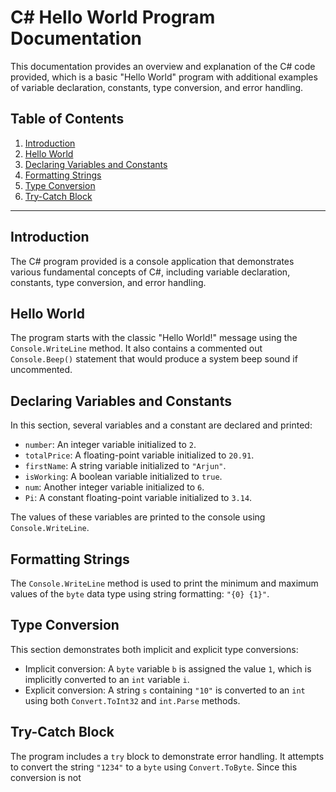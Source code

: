 # C# Hello World Program Documentation

This documentation provides an overview and explanation of the C# code provided, which is a basic "Hello World" program with additional examples of variable declaration, constants, type conversion, and error handling.

## Table of Contents

1. [Introduction](#introduction)
2. [Hello World](#hello-world)
3. [Declaring Variables and Constants](#declaring-variables-and-constants)
4. [Formatting Strings](#formatting-strings)
5. [Type Conversion](#type-conversion)
6. [Try-Catch Block](#try-catch-block)

---

## Introduction <a name="introduction"></a>

The C# program provided is a console application that demonstrates various fundamental concepts of C#, including variable declaration, constants, type conversion, and error handling.

## Hello World <a name="hello-world"></a>

The program starts with the classic "Hello World!" message using the `Console.WriteLine` method. It also contains a commented out `Console.Beep()` statement that would produce a system beep sound if uncommented.

## Declaring Variables and Constants <a name="declaring-variables-and-constants"></a>

In this section, several variables and a constant are declared and printed:

- `number`: An integer variable initialized to `2`.
- `totalPrice`: A floating-point variable initialized to `20.91`.
- `firstName`: A string variable initialized to `"Arjun"`.
- `isWorking`: A boolean variable initialized to `true`.
- `num`: Another integer variable initialized to `6`.
- `Pi`: A constant floating-point variable initialized to `3.14`.

The values of these variables are printed to the console using `Console.WriteLine`.

## Formatting Strings <a name="formatting-strings"></a>

The `Console.WriteLine` method is used to print the minimum and maximum values of the `byte` data type using string formatting: `"{0} {1}"`.

## Type Conversion <a name="type-conversion"></a>

This section demonstrates both implicit and explicit type conversions:

- Implicit conversion: A `byte` variable `b` is assigned the value `1`, which is implicitly converted to an `int` variable `i`.
- Explicit conversion: A string `s` containing `"10"` is converted to an `int` using both `Convert.ToInt32` and `int.Parse` methods.

## Try-Catch Block <a name="try-catch-block"></a>

The program includes a `try` block to demonstrate error handling. It attempts to convert the string `"1234"` to a `byte` using `Convert.ToByte`. Since this conversion is not
